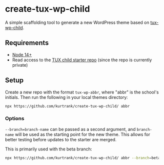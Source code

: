 # create-tux-wp-child

A simple scaffolding tool to generate a new WordPress theme based on [tux-wp-child](https://github.com/wiley/tux-wp-child).

## Requirements

- [Node 14+](https://nodejs.org/)
- Read access to the [TUX child starter repo](https://github.com/wiley/tux-wp-child) (since the repo is currently private)

## Setup

Create a new repo with the format `tux-wp-abbr`, where "abbr" is the school's initials. Then run the following in your local themes directory:

```sh
npx https://github.com/kurtrank/create-tux-wp-child/ abbr
```

### Options

`--branch=branch-name` can be passed as a second argument, and `branch-name` will be used as the starting point for the new theme. This allows for better testing before updates to the starter are merged.

This is primarily used with the beta branch:

```sh
npx https://github.com/kurtrank/create-tux-wp-child/ abbr --branch=beta
```
